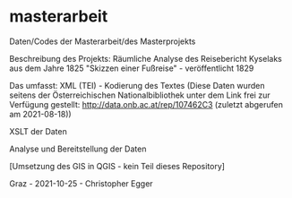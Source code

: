 # masterarbeit
Daten/Codes der Masterarbeit/des Masterprojekts

Beschreibung des Projekts:
Räumliche Analyse des Reisebericht Kyselaks aus dem Jahre 1825
"Skizzen einer Fußreise" - veröffentlicht 1829

Das umfasst:
XML (TEI) - Kodierung des Textes
(Diese Daten wurden seitens der Österreichischen Nationalbibliothek unter dem Link frei zur Verfügung gestellt:
http://data.onb.ac.at/rep/107462C3 (zuletzt abgerufen am 2021-08-18))

XSLT der Daten

Analyse und Bereitstellung der Daten

[Umsetzung des GIS in QGIS - kein Teil dieses Repository]

Graz - 2021-10-25 - Christopher Egger
